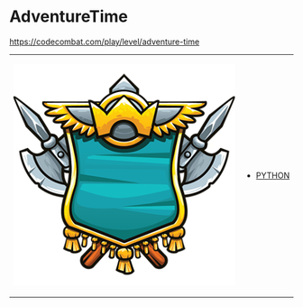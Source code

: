 # AdventureTime 

https://codecombat.com/play/level/adventure-time
<table>
<tr>
<td>

![Hero Picture](hero.png?raw=true "Hero Picture")

</td>
<td>
<ul>
<li>

[PYTHON](AdventureTime.py)

</li>
</td>
</tr>
<table>